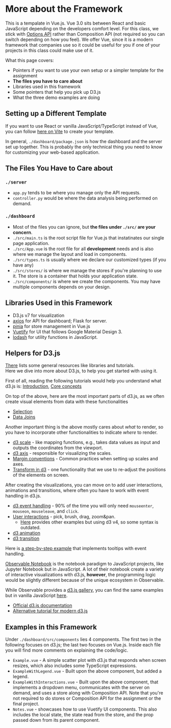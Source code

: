 # More about the Framework

This is a tempalate in Vue.js. Vue 3.0 sits between React and basic JavaScript depending on the developers comfort level. For this class, we stick with [Options API](https://vuejs.org/api/#options-api) rather than Composition API (not required so you can switch depending on how you feel). We offer Vue, since it is a modern framework that companies use so it could be useful for you if one of your projects in this class could make use of it.

What this page covers:
 - Pointers if you want to use your own setup or a simpler template for the assignment
 - **The files you have to care about**
 - Libraries used in this framework
 - Some pointers that help you pick up D3.js
 - What the three demo examples are doing

## Setting up a Different Template

If you want to use React or vanilla JavaScript/TypeScript instead of Vue, you can follow [here on Vite](https://vitejs.dev/guide/#trying-vite-online) to create your template. <br />

In general, `./dashboard/package.json` is how the dashboard and the server set up together. This is probably the only technical thing you need to know for customizing your web-based application.

## The Files You Have to Care about

### `./server` 
 * `app.py` tends to be where you manage only the API requests. <br />
 * `controller.py` would be where the data analysis being performed on demand.

### `./dashboard`
* Most of the files you can ignore, but **the files under `./src/` are your concern**.
* `./src/main.ts` is the root script file for Vue.js that instatinates our single page application.
* `./src/App.vue` is the root file for all **development** needs and is also where we manage the layout and load in components.
* `./src/types.ts` is usually where we declare our customized types (if you have any)
* `./src/stores/` is where we manage the stores if you're planning to use it. The store is a container that holds your application state.
* `./src/components/` is where we create the components. You may have multiple components depends on your design.

## Libraries Used in this Framework
 * D3.js v7 for visualization
 * [axios](https://axios-http.com/docs/intro) for API for dashboard; Flask for server.
 * [pinia](https://pinia.vuejs.org/introduction.html) for store management in Vue.js
 * [Vuetify](https://next.vuetifyjs.com/en/components/all/) for UI that follows Google Material Design 3.
 * [lodash](https://lodash.com/) for utility functions in JavaScript.

## Helpers for D3.js
[There](../../Resources.md) lists some general resources like libraries and tutorials. <br />
Here we dive into more about D3.js, to help you get started with using it.

First of all, reading the following tutorials would help you understand what d3.js is:
[Introduction](https://d3js.org/#introduction),
[Core concepts](https://d3-graph-gallery.com/intro_d3js.html)

On top of the above, here are the most important parts of d3.js, as we often create visual elements from data with these functionalities <br />
  * [Selection](https://www.d3indepth.com/selections/)
  * [Data Joins](https://www.d3indepth.com/datajoins/) <br />

Another important thing is the above mostly cares about *what* to render, so you have to incorporate other functionalities to indicate *where* to render. <br />
* [d3 scale](https://observablehq.com/@d3/introduction-to-d3s-scales) - like mapping functions, e.g., takes data values as input and outputs the coordinates from the viewport.
* [d3 axis](https://observablehq.com/collection/@d3/d3-axis) - responsible for visualizing the scales.
* [Margin conventions](https://observablehq.com/@d3/margin-convention?collection=@d3/d3-axis) - Common practices when setting up scales and axes.
* [Transform in d3](https://www.tutorialspoint.com/d3js/d3js_svg_transformation.htm) - one functionality that we use to re-adjust the positions of the elements on screen.

After creating the visualizations, you can move on to add user interactions, animations and transitions, where often you have to work with event handling in d3.js. <br />
 * [d3 event handling](https://www.stator-afm.com/tutorial/d3-js-mouse-events/) - 90% of the time you will only need `mouseenter`, `mouseon`, `mouseleave`, and `click`.
 * [User interactions](https://www.d3indepth.com/interaction/) - pick, brush, drag, zoom&pan.
   * [Here](https://d3-graph-gallery.com/interactivity.html) provides other examples but using d3 v4, so some syntax is outdated.
 * [d3 animation](https://observablehq.com/@d3/learn-d3-animation)
 * [d3 transition](https://www.d3indepth.com/transitions/)

Here is [a step-by-step example](https://wattenberger.netlify.app/#make-the-interaction-as-easy-as-possible) that implements tooltips with event handling.

[Observable Notebook](https://observablehq.com/) is the notebook paradigm to JavaScript projects, like Jupyter Notebook but in JavaScript. A lot of their notebook create a variety of interactive visualizations with d3.js, **however**, the programming logic would be slightly different because of the unique ecosystem in Observable. 

While Observable provides a [d3.js gallery](https://observablehq.com/@d3/gallery), you can find the same examples but in vanilla JavaScript [here](https://takanori-fujiwara.github.io/d3-gallery-javascript/).

 * [Official d3.js documentation](https://d3js.org/#introduction)
 * [Alternative tutorial for modern d3.js](https://www.d3indepth.com/introduction/)


## Examples in this Framework

Under `./dashboard/src/components` lies 4 components. The first two in the following focuses on d3.js; the last two focuses on Vue.js.
Inside each file you will find more comments on explaining the code/logic.
  * `Example.vue` - A simple scatter plot with d3.js that responds when screen resizes, which also includes some TypeScript expressions.
  * `ExampleWithLegend.vue` - Built upon the above component, but added a legend. 
  * `ExampleWithInteractions.vue` - Built upon the above component, that implements a dropdown menu, communicates with the server on demand, and uses a store along with Composition API. Note that you're not required to do stores or Composition API for the assignment or the final project.
  * `Notes.vue` - showcases how to use Vuetify UI components. This also includes the local state, the state read from the store, and the prop passed down from its parent component.
  